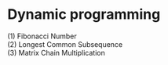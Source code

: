 #  Dynamic programming

(1) Fibonacci Number   
(2) Longest Common Subsequence   
(3) Matrix Chain Multiplication   